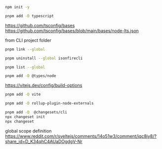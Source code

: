 ```bash
npm init -y
```

```bash
pnpm add -D typescript
```

https://github.com/tsconfig/bases
https://github.com/tsconfig/bases/blob/main/bases/node-lts.json

from CLI project folder
```bash
pnpm link --global
```
```bash
pnpm uninstall --global isonfirecli
```


```bash
pnpm list --global
```


```bash
pnpm add -D @types/node
```

https://vitejs.dev/config/build-options
```bash
pnpm add -D vite
```


```bash
pnpm add -D rollup-plugin-node-externals
```


```bash
pnpm add -D  @changesets/cli
npx changeset init
npx changeset
```



global scope definition
https://www.reddit.com/r/sveltejs/comments/14o51w3/comment/jqc8jy8/?share_id=D_K34qhC4AUaDOgdgV-Nr
